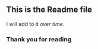 This is the Readme file
-----------------------

I will add to it *over time*.

### Thank you for reading
